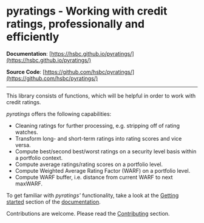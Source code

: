 # pyratings - Working with credit ratings, professionally and efficiently

**Documentation**: [https://hsbc.github.io/pyratings/](https://hsbc.github.io/pyratings/)

**Source Code**: [https://github.com/hsbc/pyratings/](https://github.com/hsbc/pyratings/)

---

This library consists of functions, which will be helpful in order to work with 
credit ratings.

_pyratings_ offers the following capabilities:

* Cleaning ratings for further processing, e.g. stripping off of rating watches.
* Transform long- and short-term ratings into rating scores and vice versa.
* Compute best/second best/worst ratings on a security level basis within a
  portfolio context.
* Compute average ratings/rating scores on a portfolio level.
* Compute Weighted Average Rating Factor (WARF) on a portfolio level.
* Compute WARF buffer, i.e. distance from current WARF to next maxWARF.

To get familiar with _pyratings'_ functionality, take a look at the
[Getting started](https://hsbc.github.io/pyratings/getting_started/) section of the 
[documentation](https://hsbc.github.io/pyratings/).

Contributions are welcome. Please read the
[Contributing](https://hsbc.github.io/pyratings/contributing/) section.
